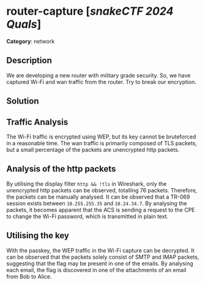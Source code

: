 # router-capture [_snakeCTF 2024 Quals_]

**Category**: network

## Description

We are developing a new router with military grade security.
So, we have captured Wi-Fi and wan traffic from the router.
Try to break our encryption.

## Solution

## Traffic Analysis

The Wi-Fi traffic is encrypted using WEP, but its key cannot be bruteforced in a reasonable time.
The wan traffic is primarily composed of TLS packets, but a small percentage of the packets are unencrypted http packets.

## Analysis of the http packets

By utilising the display filter `http && !tls` in Wireshark, only the unencrypted http packets can be observed, totalling 76 packets.
Therefore, the packets can be manually analysed.
It can be observed that a TR-069 session exists between `10.255.255.35` and `10.24.34.7`.
By analysing the packets, it becomes apparent that the ACS is sending a request to the CPE to change the Wi-Fi password, which is transmitted in plain text.

## Utilising the key

With the passkey, the WEP traffic in the Wi-Fi capture can be decrypted.
It can be observed that the packets solely consist of SMTP and IMAP packets, suggesting that the flag may be present in one of the emails.
By analysing each email, the flag is discovered in one of the attachments of an email from Bob to Alice.
